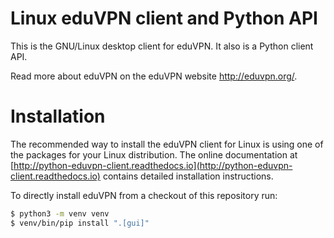 
Linux eduVPN client and Python API
==================================

This is the GNU/Linux desktop client for eduVPN. It also is a Python client API.

Read more about eduVPN on the eduVPN website http://eduvpn.org/.

Installation
============

The recommended way to install the eduVPN client for Linux is using one of the packages for your Linux distribution.
The online documentation at [http://python-eduvpn-client.readthedocs.io](http://python-eduvpn-client.readthedocs.io)
contains detailed installation instructions.

To directly install eduVPN from a checkout of this repository run:

```bash
$ python3 -m venv venv
$ venv/bin/pip install ".[gui]"
```
